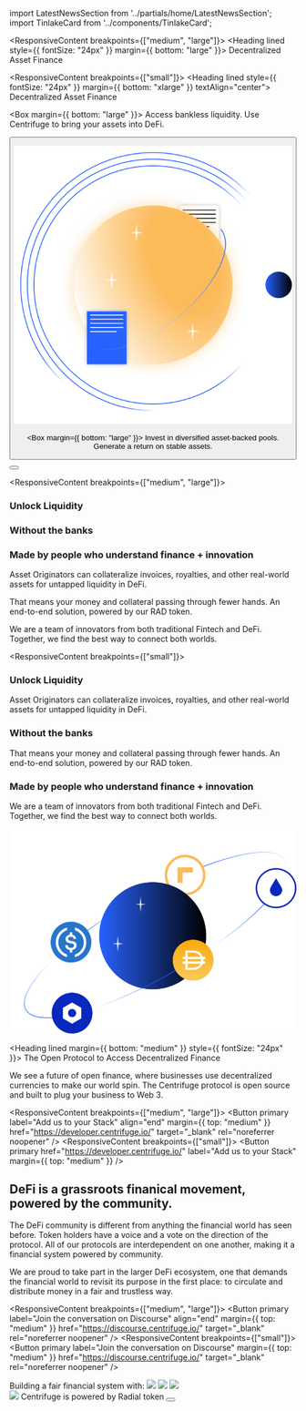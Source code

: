 <!-- Imports -->

import LatestNewsSection from '../partials/home/LatestNewsSection';
import TinlakeCard from '../components/TinlakeCard';

<!-- Intro -->
<Section>

<Row>
<Col span={4}>

<ResponsiveContent breakpoints={["medium", "large"]}>
<Heading lined style={{ fontSize: "24px" }} margin={{ bottom: "large" }}>
Decentralized Asset Finance
</Heading>
</ResponsiveContent>

<ResponsiveContent breakpoints={["small"]}>
<Heading lined style={{ fontSize: "24px" }} margin={{ bottom: "xlarge" }} textAlign="center">
Decentralized Asset Finance
</Heading>
</ResponsiveContent>

</Col>
</Row>

<Row>
<Col span={4} margin={{bottom: "large"}}>

<Box margin={{ bottom: "large" }}>
<Text size="20px" textAlign="center" weight={500}>
Access bankless liquidity.
</Text>
<Text size="20px" textAlign="center" weight={500}>
Use Centrifuge to bring
</Text>
<Text size="20px" textAlign="center" weight={500}>
your assets into DeFi.
</Text>
</Box>

<Button primary href="/finance" label="Pool Your Assets" />
</Col>
<Col span={4} margin={{bottom: "large"}}>

![](../images/home/illustration_1.svg)

</Col>
<Col span={4} margin={{bottom: "large"}}>

<Box margin={{ bottom: "large" }}>
<Text size="20px" textAlign="center" weight={500}>
Invest in diversified
</Text>
<Text size="20px" textAlign="center" weight={500}>
asset-backed pools. Generate a return
</Text>
<Text size="20px" textAlign="center" weight={500}>
on stable assets.
</Text>
</Box>

<Button primary href="/invest" label="Invest" />
</Col>
</Row>

</Section>

<!-- Tinlake -->
<TinlakeCard heading="See how an open source, asset-backed financing protocol works with our first Dapp">

<ResponsiveContent breakpoints={["medium", "large"]}>
<Box gap="small">
<Row>

<Col span={4}>

### Unlock Liquidity

</Col>
<Col span={4}>

### Without the banks

</Col>
<Col span={4}>

### Made by people who understand finance + innovation

</Col>
</Row>
<Row>
<Col span={4}>

Asset Originators can collateralize invoices, royalties, and other real-world assets for untapped liquidity in DeFi.

</Col>
<Col span={4}>

That means your money and collateral passing through fewer hands. An end-to-end solution, powered by our RAD token.

</Col>
<Col span={4}>

We are a team of innovators from both traditional Fintech and DeFi. Together, we find the best way to connect both worlds.

</Col>
</Row>
</Box>
</ResponsiveContent>

<ResponsiveContent breakpoints={["small"]}>
<Row>

<Col span={4} margin={{ bottom: "large" }}>

### Unlock Liquidity

Asset Originators can collateralize invoices, royalties, and other real-world assets for untapped liquidity in DeFi.

</Col>
<Col span={4} margin={{ bottom: "large" }}>

### Without the banks

That means your money and collateral passing through fewer hands. An end-to-end solution, powered by our RAD token.

</Col>
<Col span={4}>

### Made by people who understand finance + innovation

We are a team of innovators from both traditional Fintech and DeFi. Together, we find the best way to connect both worlds.

</Col>
</Row>
</ResponsiveContent>

</TinlakeCard>

<!-- Latest News -->
<LatestNewsSection />

<!-- The Open Protocol to Access Decentralized Future -->
<Section>
<Row>
<Col span={5}>

![](../images/home/illustration_2.svg)

</Col>
<Col span={1} margin={{ bottom: "large" }}></Col>
<Col span={6}>

<Heading lined margin={{ bottom: "medium" }} style={{ fontSize: "24px" }}>
The Open Protocol to Access Decentralized Finance
</Heading>

We see a future of open finance, where businesses use decentralized currencies to make our world spin. The Centrifuge protocol is open source and built to plug your business to Web 3.

<ResponsiveContent breakpoints={["medium", "large"]}>
<Button primary label="Add us to your Stack" align="end" margin={{ top: "medium" }} href="https://developer.centrifuge.io/" target="_blank" rel="noreferrer noopener" />
</ResponsiveContent>
<ResponsiveContent breakpoints={["small"]}>
<Button primary href="https://developer.centrifuge.io/" label="Add us to your Stack" margin={{ top: "medium" }} />
</ResponsiveContent>

</Col>
</Row>
</Section>

<!-- DeFi is a grassroots finanical movement, powered by the community. -->
<Section>
<Row>
<Col span={6}>

# DeFi is a grassroots finanical movement, powered by the community.

The DeFi community is different from anything the financial world has seen before. Token holders have a voice and a vote on the direction of the protocol. All of our protocols are interdependent on one another, making it a financial system powered by community.

We are proud to take part in the larger DeFi ecosystem, one that demands the financial world to revisit its purpose in the first place: to circulate and distribute money in a fair and trustless way.

<ResponsiveContent breakpoints={["medium", "large"]}>
<Button primary label="Join the conversation on Discourse" align="end" margin={{ top: "medium" }} href="https://discourse.centrifuge.io/" target="_blank" rel="noreferrer noopener" />
</ResponsiveContent>
<ResponsiveContent breakpoints={["small"]}>
<Button primary label="Join the conversation on Discourse" margin={{ top: "medium" }} href="https://discourse.centrifuge.io/" target="_blank" rel="noreferrer noopener" />
</ResponsiveContent>

</Col>
<Col span={1} margin={{ vertical: "xlarge" }}></Col>
<Col span={5}>
<Box gap="large">
<Text size="20px" textAlign="center">Building a fair financial system with:</Text>
<Image src="../images/home/maker_logo.svg" />
<Image src="../images/home/celo_logo.svg" />
<Image src="../images/home/circle_logo.svg" />
</Box>
</Col>
</Row>
</Section>

<!-- Radial Token -->
<Section>
<Image src="../images/radial-token-logo.svg" margin={{ bottom: "large" }} />
<Heading lined alignSelf="center" textAlign="center" margin={{ bottom: "large" }}>Centrifuge is powered by Radial token</Heading>
<Button primary label="Learn about RAD" href="/products/chain" />
</Section>
